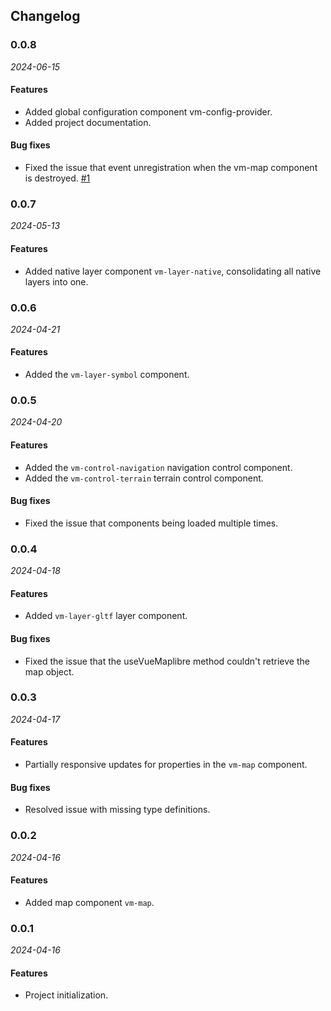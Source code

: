 ## Changelog

### 0.0.8

_2024-06-15_

#### Features

- Added global configuration component vm-config-provider.
- Added project documentation.

#### Bug fixes

- Fixed the issue that event unregistration when the vm-map component is destroyed. [#1](https://github.com/meteosci/vue-maplibre/issues/1)

### 0.0.7

_2024-05-13_

#### Features

- Added native layer component `vm-layer-native`, consolidating all native layers into one.

### 0.0.6

_2024-04-21_

#### Features

- Added the `vm-layer-symbol` component.

### 0.0.5

_2024-04-20_

#### Features

- Added the `vm-control-navigation` navigation control component.
- Added the `vm-control-terrain` terrain control component.

#### Bug fixes

- Fixed the issue that components being loaded multiple times.

### 0.0.4

_2024-04-18_

#### Features

- Added `vm-layer-gltf` layer component.

#### Bug fixes

- Fixed the issue that the useVueMaplibre method couldn't retrieve the map object.

### 0.0.3

_2024-04-17_

#### Features

- Partially responsive updates for properties in the `vm-map` component.

#### Bug fixes

- Resolved issue with missing type definitions.

### 0.0.2

_2024-04-16_

#### Features

- Added map component `vm-map`.

### 0.0.1

_2024-04-16_

#### Features

- Project initialization.
